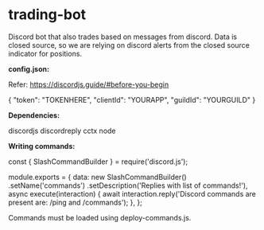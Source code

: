 # trading-bot

Discord bot that also trades based on messages from discord.
Data is closed source, so we are relying on discord alerts from the closed source indicator for positions.

**config.json:**

Refer: https://discordjs.guide/#before-you-begin

{
    "token": "TOKENHERE",
    "clientId": "YOURAPP",
    "guildId": "YOURGUILD"
}

**Dependencies:**

discordjs
discordreply
cctx
node


**Writing commands:**

const { SlashCommandBuilder } = require('discord.js');

module.exports = {
    data: new SlashCommandBuilder()
        .setName('commands')
        .setDescription('Replies with list of commands!'),
    async execute(interaction) {
        await interaction.reply('Discord commands are present are: /ping and /commands');
    },
};

Commands must be loaded using deploy-commands.js.




